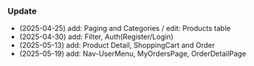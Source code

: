 ### Update

- (2025-04-25) add: Paging and Categories / edit: Products table
- (2025-04-30) add: Filter, Auth(Register/Login)
- (2025-05-13) add: Product Detail, ShoppingCart and Order
- (2025-05-19) add: Nav-UserMenu, MyOrdersPage, OrderDetailPage
